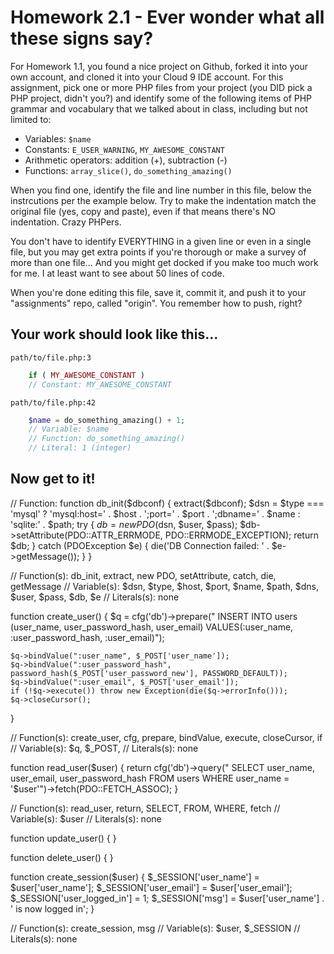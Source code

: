 # Homework 2.1 - Ever wonder what all these signs say?

For Homework 1.1, you found a nice project on Github, forked it into your own account, and cloned it into your Cloud 9 IDE account. For this assignment, pick one or more PHP files from your project (you DID pick a PHP project, didn't you?) and identify some of the following items of PHP grammar and vocabulary that we talked about in class, including but not limited to:

* Variables: `$name`
* Constants: `E_USER_WARNING`, `MY_AWESOME_CONSTANT`
* Arithmetic operators: addition (+), subtraction (-)
* Functions: `array_slice()`, `do_something_amazing()`

When you find one, identify the file and line number in this file, below the instrcutions per the example below. Try to make the indentation match the original file (yes, copy and paste), even if that means there's NO indentation. Crazy PHPers.

You don't have to identify EVERYTHING in a given line or even in a single file, but you may get extra points if you're thorough or make a survey of more than one file... And you might get docked if you make too much work for me. I at least want to see about 50 lines of code.

When you're done editing this file, save it, commit it, and push it to your "assignments" repo, called "origin". You remember how to push, right?

## Your work should look like this...

`path/to/file.php:3`
```php
    if ( MY_AWESOME_CONSTANT )
    // Constant: MY_AWESOME_CONSTANT
```

`path/to/file.php:42`
```php
    $name = do_something_amazing() + 1;
    // Variable: $name
    // Function: do_something_amazing()
    // Literal: 1 (integer)
```

## Now get to it!


// Function: function db_init($dbconf)
{
    extract($dbconf);
    $dsn = $type === 'mysql'
        ? 'mysql:host=' . $host . ';port=' . $port . ';dbname=' . $name
        : 'sqlite:' . $path;
    try {
        $db = new PDO($dsn, $user, $pass);
        $db->setAttribute(PDO::ATTR_ERRMODE, PDO::ERRMODE_EXCEPTION);
        return $db;
    } catch (PDOException $e) {
        die('DB Connection failed: ' . $e->getMessage());
    }
}

// Function(s): db_init, extract, new PDO, setAttribute, catch, die, getMessage
// Variable(s): $dsn, $type, $host, $port, $name, $path, $dns, $user, $pass, $db, $e
// Literals(s): none

function create_user()
{
    $q = cfg('db')->prepare("
INSERT INTO users (user_name, user_password_hash, user_email)
VALUES(:user_name, :user_password_hash, :user_email)");

    $q->bindValue(":user_name", $_POST['user_name']);
    $q->bindValue(":user_password_hash", password_hash($_POST['user_password_new'], PASSWORD_DEFAULT));
    $q->bindValue(":user_email", $_POST['user_email']);
    if (!$q->execute()) throw new Exception(die($q->errorInfo()));
    $q->closeCursor();
}

// Function(s): create_user, cfg, prepare, bindValue, execute, closeCursor, if
// Variable(s): $q, $_POST, 
// Literals(s): none

function read_user($user)
{
    return cfg('db')->query("
SELECT user_name, user_email, user_password_hash
FROM users
WHERE user_name = '$user'")->fetch(PDO::FETCH_ASSOC);
}

// Function(s): read_user, return, SELECT, FROM, WHERE, fetch
// Variable(s): $user
// Literals(s): none

function update_user()
{
}

function delete_user()
{
}

function create_session($user)
{
    $_SESSION['user_name'] = $user['user_name'];
    $_SESSION['user_email'] = $user['user_email'];
    $_SESSION['user_logged_in'] = 1;
    $_SESSION['msg'] = $user['user_name'] . ' is now logged in';
}

// Function(s): create_session, msg
// Variable(s): $user, $_SESSION
// Literals(s): none